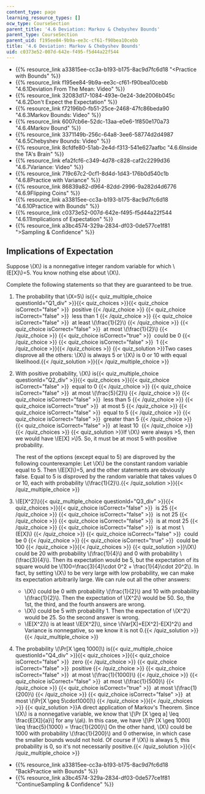 ```yaml
---
content_type: page
learning_resource_types: []
ocw_type: CourseSection
parent_title: '4.6 Deviation: Markov & Chebyshev Bounds'
parent_type: CourseSection
parent_uid: f195ee84-9b9a-ee3c-cf61-f90bea10cebb
title: '4.6 Deviation: Markov & Chebyshev Bounds'
uid: c0373e52-007d-642e-f495-f5d44a22f544
---
```


*   {{% resource_link a33815ee-cc3a-b193-b175-8ac9d7fc6d18 "\<Practice with Bounds" %}}
*   {{% resource_link f195ee84-9b9a-ee3c-cf61-f90bea10cebb "4.6.1Deviation From The Mean: Video" %}}
*   {{% resource_link 32083d17-1084-493e-0e24-3de2006b045c "4.6.2Don't Expect the Expectation" %}}
*   {{% resource_link f72196b0-fb51-25ce-2468-47fc86beda90 "4.6.3Markov Bounds: Video" %}}
*   {{% resource_link 6007cb6e-52dc-13aa-e0e6-1f850e170a73 "4.6.4Markov Bound" %}}
*   {{% resource_link 3371149b-256c-64a8-3ee6-58774d2d4987 "4.6.5Chebyshev Bounds: Video" %}}
*   {{% resource_link 8cfdfe80-51ab-2e4d-f313-541e627aafbc "4.6.6Inside the TA's Brain" %}}
*   {{% resource_link efa2fcf6-c349-4d78-c828-caf2c2299d36 "4.6.7Variance: Video" %}}
*   {{% resource_link 719c67c2-0cf1-8d4d-1d43-176b0d540c1b "4.6.8Practice with Variance" %}}
*   {{% resource_link 86839a82-d964-82dd-2996-9a282d4d6776 "4.6.9Flipping Coins" %}}
*   {{% resource_link a33815ee-cc3a-b193-b175-8ac9d7fc6d18 "4.6.10Practice with Bounds" %}}
*   {{% resource_link c0373e52-007d-642e-f495-f5d44a22f544 "4.6.11Implications of Expectation" %}}
*   {{% resource_link a3bc4574-329a-2834-df03-0de577ce1f81 "\>Sampling & Confidence" %}}

Implications of Expectation
---------------------------

Suppose \\(X\\) is a nonnegative integer random variable for which \\(E\[X\]\\)=5. You know nothing else about \\(X\\).

Complete the following statements so that they are guaranteed to be true.

1.  The probability that \\(X=5\\) is{{< quiz_multiple_choice questionId="Q1_div" >}}{{< quiz_choices >}}{{< quiz_choice isCorrect="false" >}}&nbsp; positive&nbsp;{{< /quiz_choice >}}
    {{< quiz_choice isCorrect="false" >}}&nbsp; less than 1&nbsp;{{< /quiz_choice >}}
    {{< quiz_choice isCorrect="false" >}}&nbsp; at least \\(\\frac{1}{2}\\)&nbsp;{{< /quiz_choice >}}
    {{< quiz_choice isCorrect="false" >}}&nbsp; at most \\(\\frac{1}{2}\\)&nbsp;{{< /quiz_choice >}}
    {{< quiz_choice isCorrect="true" >}}&nbsp; could be 0&nbsp;{{< /quiz_choice >}}
    {{< quiz_choice isCorrect="false" >}}&nbsp; 1&nbsp;{{< /quiz_choice >}}{{< /quiz_choices >}}
    {{< quiz_solution >}}Two cases disprove all the others: \\(X\\) is always 5 or \\(X\\) is 0 or 10 with equal likelihood.{{< /quiz_solution >}}{{< /quiz_multiple_choice >}}
  
3.  With positive probability, \\(X\\) is{{< quiz_multiple_choice questionId="Q2_div" >}}{{< quiz_choices >}}{{< quiz_choice isCorrect="false" >}}&nbsp; equal to 0&nbsp;{{< /quiz_choice >}}
    {{< quiz_choice isCorrect="false" >}}&nbsp; at most \\(\\frac{5}{2}\\)&nbsp;{{< /quiz_choice >}}
    {{< quiz_choice isCorrect="false" >}}&nbsp; less than 5&nbsp;{{< /quiz_choice >}}
    {{< quiz_choice isCorrect="true" >}}&nbsp; at most 5&nbsp;{{< /quiz_choice >}}
    {{< quiz_choice isCorrect="false" >}}&nbsp; equal to 5&nbsp;{{< /quiz_choice >}}
    {{< quiz_choice isCorrect="false" >}}&nbsp; greater than 5&nbsp;{{< /quiz_choice >}}
    {{< quiz_choice isCorrect="false" >}}&nbsp; at least 10 &nbsp;{{< /quiz_choice >}}{{< /quiz_choices >}}
    {{< quiz_solution >}}If \\(X\\) were always >5, then we would have \\(E\[X\] >\\)5. So, it must be at most 5 with positive probability.
    
    The rest of the options (except equal to 5) are disproved by the following counterexample: Let \\(X\\) be the constant random variable equal to 5. Then \\(E\[X\]\\)=5, and the other statements are obviously false. Equal to 5 is disproved by the random variable that takes values 0 or 10, each with probability \\(\\frac{1}{2}\\).{{< /quiz_solution >}}{{< /quiz_multiple_choice >}}
  
5.  \\(E\[X^2\]\\){{< quiz_multiple_choice questionId="Q3_div" >}}{{< quiz_choices >}}{{< quiz_choice isCorrect="false" >}}&nbsp; is 25&nbsp;{{< /quiz_choice >}}
    {{< quiz_choice isCorrect="false" >}}&nbsp; is not 25&nbsp;{{< /quiz_choice >}}
    {{< quiz_choice isCorrect="false" >}}&nbsp; is at most 25&nbsp;{{< /quiz_choice >}}
    {{< quiz_choice isCorrect="false" >}}&nbsp; is at most \\(E\[X\]\\)&nbsp;{{< /quiz_choice >}}
    {{< quiz_choice isCorrect="false" >}}&nbsp; could be 0&nbsp;{{< /quiz_choice >}}
    {{< quiz_choice isCorrect="true" >}}&nbsp; could be 100&nbsp;{{< /quiz_choice >}}{{< /quiz_choices >}}
    {{< quiz_solution >}}\\(X\\) could be 20 with probability \\(\\frac{1}{4}\\) and 0 with probability \\(\\frac{3}{4}\\). Then its expectation would be 5, but the expectation of its square would be \\(100=\\frac{3}{4}\\cdot 0^2 + \\frac{1}{4}\\cdot 20^2\\). In fact, by setting \\(X\\) to be very large with low probability, we can make its expectation arbitrarily large. We can rule out all the other answers:
    
    *   \\(X\\) could be 0 with probability \\(\\frac{1}{2}\\) and 10 with probability \\(\\frac{1}{2}\\). Then the expectation of \\(X^2\\) would be 50. So, the 1st, the third, and the fourth answers are wrong.
    *   \\(X\\) could be 5 with probability 1. Then the expectation of \\(X^2\\) would be 25. So the second answer is wrong.
    *   \\(E\[X^2\]\\) is at least \\(E\[X^2\]\\), since \\(Var\[X\]=E\[X^2\]-E\[X\]^2\\) and Variance is nonnegative, so we know it is not 0.{{< /quiz_solution >}}{{< /quiz_multiple_choice >}}
  
7.  The probability \\(\\Pr\[X \\geq 1000\]\\) is{{< quiz_multiple_choice questionId="Q4_div" >}}{{< quiz_choices >}}{{< quiz_choice isCorrect="false" >}}&nbsp; zero&nbsp;{{< /quiz_choice >}}
    {{< quiz_choice isCorrect="false" >}}&nbsp; positive&nbsp;{{< /quiz_choice >}}
    {{< quiz_choice isCorrect="false" >}}&nbsp; at most \\(\\frac{1}{1000}\\)&nbsp;{{< /quiz_choice >}}
    {{< quiz_choice isCorrect="false" >}}&nbsp; at most \\(\\frac{1}{500}\\)&nbsp;{{< /quiz_choice >}}
    {{< quiz_choice isCorrect="true" >}}&nbsp; at most \\(\\frac{1}{200}\\)&nbsp;{{< /quiz_choice >}}
    {{< quiz_choice isCorrect="false" >}}&nbsp; at most \\(\\Pr\[X \\geq 5\\cdot1000\]\\)&nbsp;{{< /quiz_choice >}}{{< /quiz_choices >}}
    {{< quiz_solution >}}A direct application of Markov's Theorem. Since \\(X\\) is a nonnegative variable, we know that \\\[\\Pr \[X \\geq a\] \\leq \\frac{E\[X\]}{a}\\\] for any \\(a\\). In this case, we have \\\[\\Pr \[X \\geq 1000\] \\leq \\frac{5}{1000} = \\frac{1}{200}\\\] On the other hand, \\(X\\) could be 1000 with probability \\(\\frac{1}{200}\\) and 0 otherwise, in which case the smaller bounds would not hold. Of course if \\(X\\) is always 5, this probability is 0, so it's not necessarily positive.{{< /quiz_solution >}}{{< /quiz_multiple_choice >}}

*   {{% resource_link a33815ee-cc3a-b193-b175-8ac9d7fc6d18 "BackPractice with Bounds" %}}
*   {{% resource_link a3bc4574-329a-2834-df03-0de577ce1f81 "ContinueSampling & Confidence" %}}